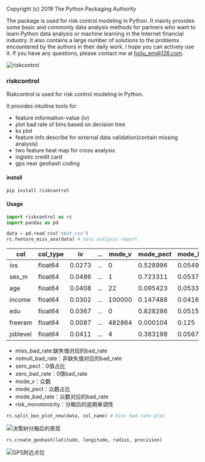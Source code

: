 

Copyright (c) 2019 The Python Packaging Authority

The package is used for risk control modeling in Python. 
It mainly provides some basic and commonly data analysis methods for partners who want to learn Python data analysis or machine learning in the Internet financial industry. 
It also contains a large number of solutions to the problems encountered by the authors in their daily work. 
I hope you can actively use it. 
If you have any questions, please contact me at hsliu_em@126.com.

![riskcontrol](https://ss0.bdstatic.com/70cFuHSh_Q1YnxGkpoWK1HF6hhy/it/u=1763145767,256938191&fm=26&gp=0.jpg)

### riskcontrol
Riskcontrol is used for risk control modeling in Python.
 
It provides intuitive tools for
- feature information-value (iv)
- plot bad rate of bins based on decision tree
- ks plot
- feature info describe for external data validation(contain missing analysis)
- two feature heat map for cross analysis
- logistic credit card
- gps near geohash coding

#### install
```
pip install riskcontrol
```

#### Usage
```python
import riskcontrol as rc
import pandas as pd

data = pd.read_csv('test.csv')
rc.feature_miss_ana(data) # data analysis report
```
| col       | col_type | iv     | ...  | mode_v | mode_pect | mode_bad_rate | risk_monotonicity |
| --------- | -------- | ------ | ---- | ------ | --------- | ------------- | ----------------- |
| ios       | float64  | 0.0273 | ...  | 0      | 0.528996  | 0.054911      | 强                |
| sex_m     | float64  | 0.0486 | ...  | 1      | 0.723311  | 0.053726      | 强                |
| age     | float64  | 0.0408 | ...  | 22     | 0.095423  | 0.053391      | 弱                |
| income  | float64  | 0.0302 | ...  | 100000 | 0.147488  | 0.041681      | 弱                |
| edu       | float64  | 0.0367 | ...  | 0      | 0.828286  | 0.051514      | 强                |
| freeram | float64  | 0.0087 | ...  | 482864 | 0.000104  | 0.125         | 无                |
| joblevel  | float64  | 0.0411 | ...  | 4      | 0.383198  | 0.056743      | 强                |

- miss_bad_rate:缺失值对应的bad_rate
- notnull_bad_rate：非缺失值对应的bad_rate
- zero_pect：0值占比
- zero_bad_rate：0值bad_rate
- mode_v：众数
- mode_pect：众数占比
- mode_bad_rate：众数对应的bad_rate
- risk_monotonicity：分箱后的逾期单调性


```python
rc.split_box_plot_new(data, col_name) # bins bad rate plot
```
![决策树分箱后的表现](https://upload-images.jianshu.io/upload_images/15469714-4802ff24951c64b7.png)

```python
rc.create_geohash(latitude, longitude, radius, precision)
```
![GPS附近点位](https://upload-images.jianshu.io/upload_images/15469714-c0d77ed8d427da4a.png)
